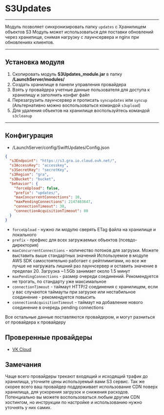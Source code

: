 # S3Updates

---
Модуль позволяет синхронизировать папку `updates` с Хранилищем объектов S3
Модуль может использоваться для поставки обновлений через хранилище, снимая нагрузку с лаунчсервера и nginx при обновлениях клиентов.

---
## Установка модуля

1. Скопировать модуль **S3Updates_module.jar** в папку **/LaunchServer/modules/**
2. Создать хранилище в панели управления провайдера
3. Взять у провайдера учетные данные пользователя для доступа к хранилищу и заполнить конфиг файл
4. Перезагрузить лаунчсервер и прописать `syncupdates` или `syncup` (Альтернативно можно воспользоваться командой `s3upload`)
5. Для удаления объектов на хранилище воспользуйтесь командой `s3cleanup`

---
## Конфигурация
* /LaunchServer/config/SwiftUpdates/Config.json
```json
{
  "s3Endpoint": "https://s3.gra.io.cloud.ovh.net/",
  "s3AccessKey": "accesskey",
  "s3SecretKey": "secretKey",
  "s3Region": "gra",
  "s3Bucket": "bucket",
  "behavior": {
    "forceUpload": false,
    "prefix": "updates/",
    "maxConcurrentConnections": 10,
    "maxPendingConnections": 2147483647,
    "connectionTimeout": 30,
    "connectionAcquisitionTimeout": 80
  }
}
```
- `forceUpload` - нужно ли модулю сверять ETag файла на хранилище и локального
- `prefix` - префикс для всех загружаемых объектов (псевдо-директория)
- `maxConcurrentConnections` - количество потоков для загрузки. Можете выставить выше стандартных значений
Используемое в модуле AWS SDK самостоятельно работает с рейтлимитами, но все же лучше не нагружать 
лишний раз лаунчсервер и оставить значение в пределах 20. Загрузка ~1.5Gb занимает около 1.5 минут
- `maxPendingConnections` - размер очереди соединений. Рекомендуется не трогать, по стандарту уже максимальное
- `connectionTimeout` - таймаут HTTP/2 соединения с хранилищем, если у вас случаются таймауты при загрузке или 
нестабильное соединение - рекомендуется повысить
- `connectionAcquisitionTimeout` - таймаут на добавление нового соединение в очередь pending connections

Все остальные данные поставляются провайдером, и могут разниться от провайдера к провайдеру

## Проверенные провайдеры
- [VK Cloud](https://mcs.mail.ru/docs/ru/base/s3/intro#)

## Замечания
Чаще всего провайдеры трекают входящий и исходящий трафик до хранилища, уточните цены используемый вами S3 сервис. Так же скорее всего
ваш провайдер поддерживает использование CDN поверх хранилища, для ускорения загрузок и снижения расходов. 
Потенциально вы можете воспользоваться любым другим CDN хостингом, но инструкции по настройке и использованию нужно уточнять у них самих.